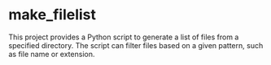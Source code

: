 # make_filelist
This project provides a Python script to generate a list of files from a specified directory. The script can filter files based on a given pattern, such as file name or extension.
